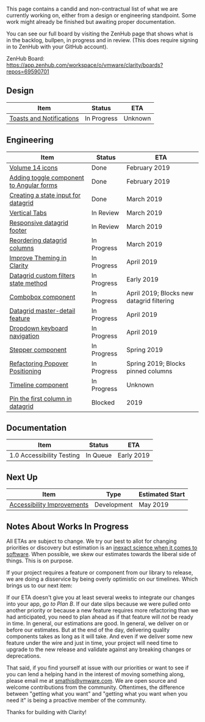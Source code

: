 This page contains a candid and non-contractual list of what we are currently working on, either from a design or engineering standpoint. Some work might already be finished but awaiting proper documentation.

You can see our full board by visiting the ZenHub page that shows what is in the backlog, bullpen, in progress and in review. (This does require signing in to ZenHub with your GitHub account).

ZenHub Board: https://app.zenhub.com/workspace/o/vmware/clarity/boards?repos=69590701

## Design
Item|Status|ETA
----|----|----
[Toasts and Notifications](https://github.com/vmware/clarity/issues/365)|In Progress|Unknown


## Engineering
Item|Status|ETA
----|----|----
[Volume 14 icons](https://github.com/vmware/clarity/issues/2709)|Done|February 2019
[Adding toggle component to Angular forms](https://github.com/vmware/clarity/issues/2953)|Done|February 2019
[Creating a state input for datagrid](https://github.com/vmware/clarity/issues/2846)|Done|March 2019
[Vertical Tabs](https://github.com/vmware/clarity/issues/452)|In Review|March 2019
[Responsive datagrid footer](https://github.com/vmware/clarity/issues/3097)|In Review|March 2019
[Reordering datagrid columns](https://github.com/vmware/clarity/issues/1771)|In Progress|March 2019
[Improve Theming in Clarity](https://github.com/vmware/clarity/issues/2770)|In Progress|April 2019
[Datagrid custom filters state method](https://github.com/vmware/clarity/issues/1771)|In Progress|Early 2019
[Combobox component](https://github.com/vmware/clarity/issues/248)|In Progress|April 2019; Blocks new datagrid filtering
[Datagrid master-detail feature](https://github.com/vmware/clarity/issues/2005)|In Progress|April 2019
[Dropdown keyboard navigation](https://github.com/vmware/clarity/issues/2543)|In Progress|April 2019
[Stepper component](https://github.com/vmware/clarity/issues/2503)|In Progress|Spring 2019
[Refactoring Popover Positioning](https://github.com/vmware/clarity/issues/2683)|In Progress|Spring 2019; Blocks pinned columns
[Timeline component](https://github.com/vmware/clarity/issues/1633)|In Progress|Unknown
[Pin the first column in datagrid](https://github.com/vmware/clarity/issues/1586)|Blocked|2019

## Documentation
Item|Status|ETA
----|----|----
1.0 Accessibility Testing|In Queue|Early 2019

## Next Up
Item|Type|Estimated Start
----|----|----
[Accessibility Improvements](https://github.com/vmware/clarity/labels/Accessibility)|Development|May 2019

## Notes About Works In Progress

All ETAs are subject to change. We try our best to allot for changing priorities or discovery but estimation is an [inexact science when it comes to software](https://techcrunch.com/2016/04/30/estimate-thrice-develop-once/). When possible, we skew our estimates towards the liberal side of things. This is on purpose.

If your project requires a feature or component from our library to release, we are doing a disservice by being overly optimistic on our timelines. Which brings us to our next item:

If our ETA doesn't give you at least several weeks to integrate our changes into your app, _go to Plan B_. If our date slips because we were pulled onto another priority or because a new feature requires more refactoring than we had anticipated, you need to plan ahead as if that feature will _not_ be ready in time. In general, our estimations are good. In general, we deliver on or before our estimates. But at the end of the day, delivering quality components takes as long as it will take. And even if we deliver some new feature under the wire and just in time, your project will need time to upgrade to the new release and validate against any breaking changes or deprecations.

That said, if you find yourself at issue with our priorities or want to see if you can lend a helping hand in the interest of moving something along, please email me at [smathis@vmware.com](mailto:smathis@vmware.coml). We are open source and welcome contributions from the community. Oftentimes, the difference between "getting what you want" and "getting what you want when you need it" is being a proactive member of the community.

Thanks for building with Clarity!

